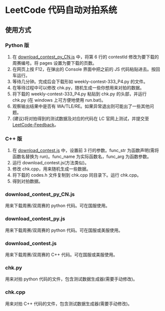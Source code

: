 LeetCode 代码自动对拍系统
========

## 使用方式

### Python 版
1. 在 [download_contest_py_CN.js](https://github.com/hqztrue/LeetCodeSolutions/blob/master/download_contest_py_CN.js) 中，将第 6 行的 contestId 修改为要下载的周赛编号。将 pages 设置为要下载的页数。
2. 在网页上按 F12，在弹出的 Console 界面中把之前的 JS 代码粘贴进去。按回车运行。
3. 等待几分钟。完成后会下载形如 weekly-contest-333_P4.py 的文件。
4. 在等待过程中可以修改 chk.py，随机生成一些你想用来对拍的数据。
5. 将下载的 weekly-contest-333_P4.py 粘贴到 chk.py 的头部，并运行 chk.py (在 windows 上可方便地使用 run.bat)。
6. 观察输出结果中是否有 WA/TLE/RE。如果异常退出则可能出了一些其他问题。
7. (建议)将对拍得到的测试数据及对应的代码在 LC 官网上测试，并提交至 [LeetCode-Feedback](https://github.com/LeetCode-Feedback/LeetCode-Feedback/issues)。

### C++ 版
1. 在 [download_contest.js](https://github.com/hqztrue/LeetCodeSolutions/blob/master/download_contest.js) 中，设置前 3 行的参数。func_str 为函数声明(需将函数名替换为 run)。func_name 为实际函数名，func_arg 为函数参数。
2. 运行 download_contest.js(方法类似)。
3. 修改 chk.cpp，用来随机生成一些数据。
4. 将下载的 codes.h 文件复制到 chk.cpp 同目录下。运行 chk.cpp。
5. 得到对拍数据。

### download_contest_py_CN.js
用来下载周赛/双周赛的 python 代码。可在国服使用。

### download_contest_py.js
用来下载周赛/双周赛的 python 代码。可在国服或美服使用。

### download_contest.js
用来下载周赛/双周赛的 C++ 代码。可在国服或美服使用。

### chk.py
用来对拍 python 代码的文件，包含测试数据生成器(需要手动修改)。

### chk.cpp
用来对拍 C++ 代码的文件，包含测试数据生成器(需要手动修改)。


